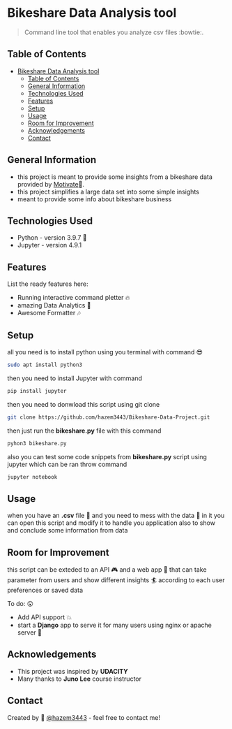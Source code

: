 # Bikeshare Data Analysis tool

> Command line tool that enables you analyze csv files :bowtie:.
<!-- > Live demo [_here_](https://www.example.com). If you have the project hosted somewhere, include the link here. -->

## Table of Contents

- [Bikeshare Data Analysis tool](#bikeshare-data-analysis-tool)
  - [Table of Contents](#table-of-contents)
  - [General Information](#general-information)
  - [Technologies Used](#technologies-used)
  - [Features](#features)
  - [Setup](#setup)
  - [Usage](#usage)
  - [Room for Improvement](#room-for-improvement)
  - [Acknowledgements](#acknowledgements)
  - [Contact](#contact)

## General Information

- this project is meant to provide some insights from a bikeshare data provided by [Motivate](https://www.motivateco.com/):pizza:.
- this project simplifies a large data set into some simple insights
- meant to provide some info about bikeshare business

## Technologies Used

- Python  - version 3.9.7 :school:
- Jupyter - version 4.9.1 

## Features

List the ready features here:

- Running interactive command pletter :fire:
- amazing Data Analytics :dart:
- Awesome Formatter :notes:

## Setup

all you need is to install python using you terminal with command :sunglasses:

```BASH
sudo apt install python3
```

then you need to install Jupyter with command

```BASH
pip install jupyter
```

then you need to donwload this script using git clone

```BASH
git clone https://github.com/hazem3443/Bikeshare-Data-Project.git
```

then just run the **bikeshare.py** file with this command

```BASH
pyhon3 bikeshare.py
```

also you can test some code snippets from **bikeshare.py** script using jupyter which can be ran throw command

```BASH
jupyter notebook
```

## Usage

when you have an **.csv** file :triangular_flag_on_post: and you need to mess with the data :saxophone: in it you can open this script and modify it to handle you application also to show and conclude some information from data

## Room for Improvement

this script can be exteded to an API :video_game: and a web app :gem: that can take parameter from users and show different insights :surfer: according to each user preferences or saved data

To do: :open_mouth:

- Add API support :boom:
- start a **Django** app to serve it for many users using nginx or apache server :star2:

## Acknowledgements

- This project was inspired by **UDACITY**
- Many thanks to **Juno Lee** course instructor

## Contact

Created by :muscle: [@hazem3443](https://www.linkedin.com/in/hazem-khaled-90898315a/) - feel free to contact me!
